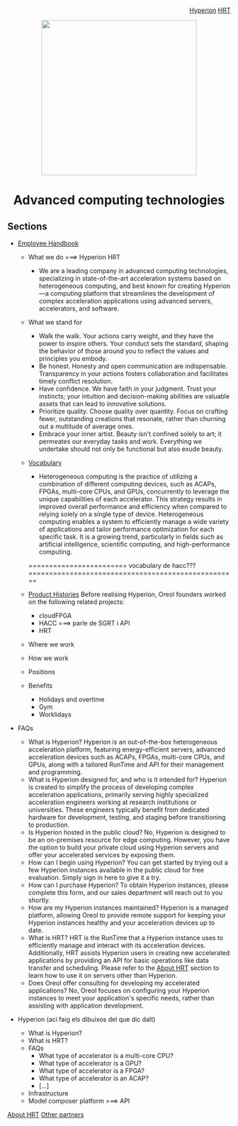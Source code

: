 <p align="right">
<a href="https://github.com/oreol-ag/hyperion-web#heterogenius-computing">Hyperion</a> <a href="https://github.com/oreol-ag/hrt#hyperion-runtime">HRT</a>
</p>

<p align="center">
<img src="https://github.com/oreol-ag/employee-handbook/blob/main/Oreol.png" align="center" width="350">
</p>

<h1 align="center">
  Advanced computing technologies
</h1>

## Sections
* [Employee Handbook](https://github.com/oreol-ag/employee-handbook#--employee-handbook)
  * What we do ===> Hyperion HRT
    * We are a leading company in advanced computing technologies, specializing in state-of-the-art acceleration systems based on heterogeneous computing, and best known for creating Hyperion—a computing platform that streamlines the development of complex acceleration applications using advanced servers, accelerators, and software.
  * What we stand for
    <!-- * Walk the walk. Your actions matter, and you can inspire people. Your behavior sets the tone, influencing others to follow the values and principles you embody.
    * Lead by example. Your actions carry weight, and they have the power to inspire others. Your conduct sets the standard, shaping the behavior of those around you to reflect the values and principles you embody. -->
    * Walk the walk. Your actions carry weight, and they have the power to inspire others. Your conduct sets the standard, shaping the behavior of those around you to reflect the values and principles you embody.
    
    <!-- * Be honest. Practicing honesty and open communication are crucial. Making your actions transparent enhances collaboration and enables timely problem-solving. -->
    * Be honest. Honesty and open communication are indispensable. Transparency in your actions fosters collaboration and facilitates timely conflict resolution.
    
    <!-- * We trust you. Follow your instincts: your intuition and judgment are valued assets that can lead to innovative solutions and confident decision-making. -->
    * Have confidence. We have faith in your judgment. Trust your instincts; your intuition and decision-making abilities are valuable assets that can lead to innovative solutions.
    
    <!-- * Quality over quantity. Prioritize creating fewer, exceptional things that resonate, rather than churning out a multitude of mediocrity. -->
    * Prioritize quality. Choose quality over quantity. Focus on crafting fewer, outstanding creations that resonate, rather than churning out a multitude of average ones.
    
    <!-- * You are an artist. Beauty is not confined to the realm of art alone; it transcends into our everyday tasks and work. Everything we do must not only function but also be beautiful. -->
    * Embrace your inner artist. Beauty isn't confined solely to art; it permeates our everyday tasks and work. Everything we undertake should not only be functional but also exude beauty.

  * [Vocabulary](./vocabulary.md)
    * Heterogeneous computing is the practice of utilizing a combination of different computing devices, such as ACAPs, FPGAs, multi-core CPUs, and GPUs, concurrently to leverage the unique capabilities of each accelerator. This strategy results in improved overall performance and efficiency when compared to relying solely on a single type of device. Heterogeneous computing enables a system to efficiently manage a wide variety of applications and tailor performance optimization for each specific task. It is a growing trend, particularly in fields such as artificial intelligence, scientific computing, and high-performance computing.

    ======================== vocabulary de hacc??? ===================================================
    
  * [Product Histories](./product-histories.md)
  Before realising Hyperion, Oreol founders worked on the following related projects:  
    * cloudFPGA
    * HACC ===> parle de SGRT i API
    * HRT 
  * Where we work
  * How we work
  * Positions
  * Benefits
      * Holidays and overtime
      * Gym
      * Worklidays
* FAQs
  * What is Hyperion? Hyperion is an out-of-the-box heterogeneous acceleration platform, featuring energy-efficient servers, advanced acceleration devices such as ACAPs, FPGAs, multi-core CPUs, and GPUs, along with a tailored RunTime and API for their management and programming.
  * What is Hyperion designed for, and who is it intended for? Hyperion is created to simplify the process of developing complex acceleration applications, primarily serving highly specialized acceleration engineers working at research institutions or universities. These engineers typically benefit from dedicated hardware for development, testing, and staging before transitioning to production.
  * Is Hyperion hosted in the public cloud? No, Hyperion is designed to be an on-premises resource for edge computing. However, you have the option to build your private cloud using Hyperion servers and offer your accelerated services by exposing them.
  * How can I begin using Hyperion? You can get started by trying out a few Hyperion instances available in the public cloud for free evaluation. Simply sign in here to give it a try.
  * How can I purchase Hyperion? To obtain Hyperion instances, please complete this form, and our sales department will reach out to you shortly.
  * How are my Hyperion instances maintained? Hyperion is a managed platform, allowing Oreol to provide remote support for keeping your Hyperion instances healthy and your acceleration devices up to date.
  * What is HRT? HRT is the RunTime that a Hyperion instance uses to efficiently manage and interact with its acceleration devices. Additionally, HRT assists Hyperion users in creating new accelerated applications by providing an API for basic operations like data transfer and scheduling. Please refer to the [About HRT](https://github.com/oreol-ag/oreol-web/blob/main/about-hrt.md#about-hrt) section to learn how to use it on servers other than Hyperion.
  * Does Oreol offer consulting for developing my accelerated applications? No, Oreol focuses on configuring your Hyperion instances to meet your application's specific needs, rather than assisting with application development.
  
* Hyperion (aci faig els dibuixos del que dic dalt)
  * What is Hyperion?
  * What is HRT?
  * FAQs
    * What type of accelerator is a multi-core CPU?
    * What type of accelerator is a GPU?
    * What type of accelerator is a FPGA?
    * What type of accelerator is an ACAP?
    * [...]
  * Infrastructure
  * Model composer platform ===> API

<p align="left">
<a href="https://github.com/oreol-ag/oreol-web/blob/main/about-hrt.md#about-hrt">About HRT</a> <a href="https://github.com/oreol-ag/landing-page#--advanced-computing-technologies">Other partners</a>
</p>